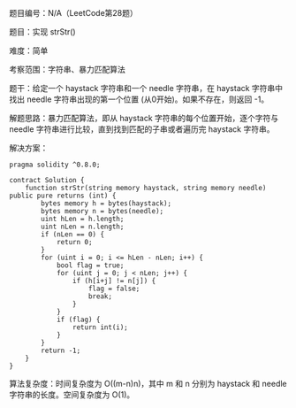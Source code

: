 题目编号：N/A（LeetCode第28题）

题目：实现 strStr()

难度：简单

考察范围：字符串、暴力匹配算法

题干：给定一个 haystack 字符串和一个 needle 字符串，在 haystack 字符串中找出 needle 字符串出现的第一个位置 (从0开始)。如果不存在，则返回  -1。

解题思路：暴力匹配算法，即从 haystack 字符串的每个位置开始，逐个字符与 needle 字符串进行比较，直到找到匹配的子串或者遍历完 haystack 字符串。

解决方案：

```
pragma solidity ^0.8.0;

contract Solution {
    function strStr(string memory haystack, string memory needle) public pure returns (int) {
        bytes memory h = bytes(haystack);
        bytes memory n = bytes(needle);
        uint hLen = h.length;
        uint nLen = n.length;
        if (nLen == 0) {
            return 0;
        }
        for (uint i = 0; i <= hLen - nLen; i++) {
            bool flag = true;
            for (uint j = 0; j < nLen; j++) {
                if (h[i+j] != n[j]) {
                    flag = false;
                    break;
                }
            }
            if (flag) {
                return int(i);
            }
        }
        return -1;
    }
}
```

算法复杂度：时间复杂度为 O((m-n)n)，其中 m 和 n 分别为 haystack 和 needle 字符串的长度。空间复杂度为 O(1)。